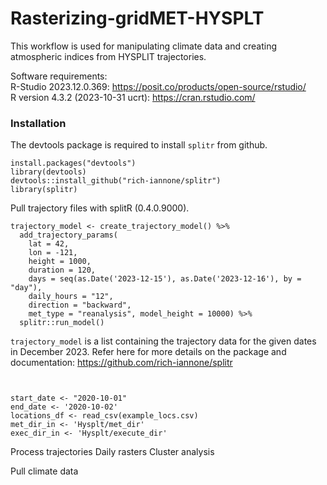 # Rasterizing-gridMET-HYSPLT
This workflow is used for manipulating climate data and creating atmospheric indices from HYSPLIT trajectories.

Software requirements:  
R-Studio 2023.12.0.369:  https://posit.co/products/open-source/rstudio/  
R version 4.3.2 (2023-10-31 ucrt):  https://cran.rstudio.com/

### Installation
The devtools package is required to install `splitr` from github.
```{r install}
install.packages("devtools")
library(devtools)
devtools::install_github("rich-iannone/splitr")
library(splitr)
```

Pull trajectory files with splitR (0.4.0.9000). 
```{r, eval = FALSE}
trajectory_model <- create_trajectory_model() %>%
  add_trajectory_params(
    lat = 42,
    lon = -121,
    height = 1000,
    duration = 120,
    days = seq(as.Date('2023-12-15'), as.Date('2023-12-16'), by = "day"),
    daily_hours = "12",
    direction = "backward",
    met_type = "reanalysis", model_height = 10000) %>%
  splitr::run_model()
```
`trajectory_model` is a list containing the trajectory data for the given dates in December 2023. Refer here for more details on the package and documentation:  https://github.com/rich-iannone/splitr

```{r}


start_date <- "2020-10-01"
end_date <- '2020-10-02'
locations_df <- read_csv(example_locs.csv)
met_dir_in <- 'Hysplt/met_dir'
exec_dir_in <- 'Hysplt/execute_dir'
```

Process trajectories 
  Daily rasters
  Cluster analysis 

Pull climate data


